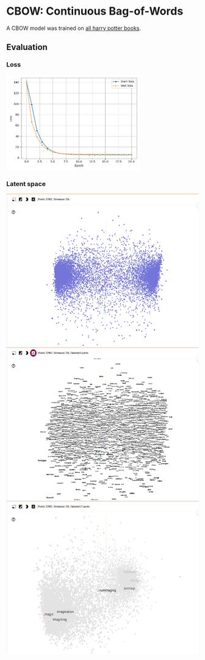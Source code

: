 # CBOW: Continuous Bag-of-Words

A CBOW model was trained on [all harry potter books](https://www.kaggle.com/datasets/moxxis/harry-potter-lstm).


## Evaluation

### Loss

<img src="./plots/Loss.png" width="350" height="250">

### Latent space

<img src="./media/PointsOnly.png" width="600" height="400">

<img src="./media/Words.png" width="600" height="400">

<img src="./media/Magic.png" width="600" height="400">